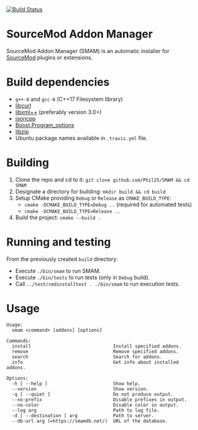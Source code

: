 [![Build Status](https://travis-ci.org/Phil25/SMAM.svg?branch=master)](https://travis-ci.org/Phil25/SMAM)

# SourceMod Addon Manager

SourceMod Addon Manager (SMAM) is an automatic installer for [SourceMod](https://www.sourcemod.net/about.php) plugins or extensions.

# Build dependencies
* `g++-8` and `gcc-8` (C++17 Filesystem library)
* [libcurl](https://curl.haxx.se/libcurl/)
* [libxml++](http://libxmlplusplus.sourceforge.net/) (preferably version 3.0+)
* [jsoncpp](https://github.com/open-source-parsers/jsoncpp)
* [Boost.Program\_options](https://www.boost.org/doc/libs/release/doc/html/program_options.html)
* [libzip](https://libzip.org/)
* Ubuntu package names available in `.travis.yml` file.

# Building
1. Clone the repo and cd to it: `git clone github.com/Phil25/SMAM && cd SMAM`
1. Designate a directory for building: `mkdir build && cd build`
1. Setup CMake providing `Debug` or `Release` as `CMAKE_BUILD_TYPE`:
	* `cmake -DCMAKE_BUILD_TYPE=Debug ..` (required for automated tests)
	* `cmake -DCMAKE_BUILD_TYPE=Release ..`
1. Build the project: `cmake --build .`

# Running and testing
From the previously created `build` directory:
* Execute `./bin/smam` to run SMAM.
* Execute `./bin/tests` to run tests (only in `Debug` build).
* Call `../test/cmdinstalltest . ./bin/smam` to run execution tests.

# Usage
```
Usage:
  smam <command> [addons] [options]

Commands:
  install                              Install specified addons.
  remove                               Remove specified addons.
  search                               Search for addons.
  info                                 Get info about installed addons.

Options:
  -h [ --help ]                        Show help.
  --version                            Show version.
  -q [ --quiet ]                       Do not produce output.
  --no-prefix                          Disable prefixes in output.
  --no-color                           Disable color in output.
  --log arg                            Path to log file.
  -d [ --destination ] arg             Path to server.
  --db-url arg (=https://smamdb.net/)  URL of the database.
```
